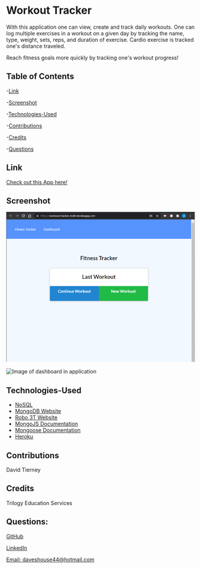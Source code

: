 # Workout Tracker


With this application one can view, create and track daily workouts. One can log multiple exercises in a workout on a given day by tracking the name, type, weight, sets, reps, and duration of exercise. Cardio exercise is tracked one's distance traveled.

Reach fitness goals more quickly by tracking one's workout progress!

## Table of Contents

-[Link](#link)

-[Screenshot](#screenshot)

-[Technologies-Used](#technologies-used)

-[Contributions](#contributions)

-[Credits](#credits)

-[Questions](#questions)


## Link

[Check out this App here!](https://workout-tracker-mdb.herokuapp.com)


## Screenshot

![Image of functional application](public\assets\images\main-page.png) 

![Image of dashboard in application]() 


## Technologies-Used

* [NoSQL](https://en.wikipedia.org/wiki/NoSQL)
* [MongoDB Website](https://www.mongodb.com/)
* [Robo 3T Website](https://robomongo.org/download)
* [MongoJS Documentation](https://www.npmjs.com/package/mongojs)
* [Mongoose Documentation](http://mongoosejs.com/docs/guide.html)
* [Heroku](https://www.heroku.com/)


## Contributions

David Tierney


## Credits

Trilogy Education Services


## Questions:

[GitHub](https://github.com/daveshouse44)

[LinkedIn](https://www.linkedin.com/in/david-tierney-652030214/)

[Email: daveshouse44@hotmail.com](mailto:daveshouse44@hotmail.com)